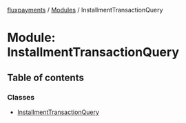 [fluxpayments](../README.md) / [Modules](../modules.md) / InstallmentTransactionQuery

# Module: InstallmentTransactionQuery

## Table of contents

### Classes

- [InstallmentTransactionQuery](../classes/InstallmentTransactionQuery.InstallmentTransactionQuery.md)
